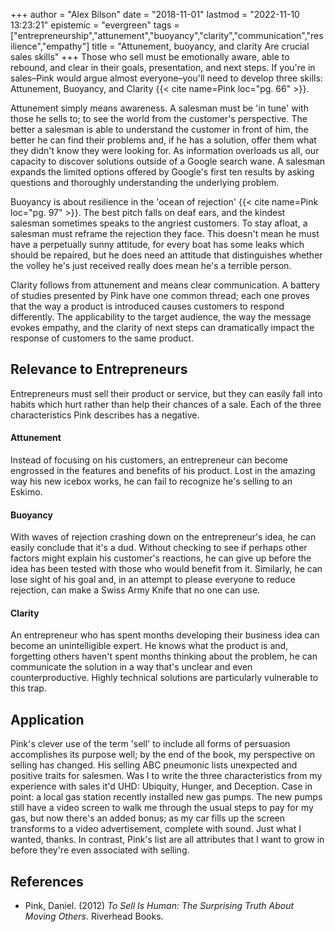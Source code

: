 +++
author = "Alex Bilson"
date = "2018-11-01"
lastmod = "2022-11-10 13:23:21"
epistemic = "evergreen"
tags = ["entrepreneurship","attunement","buoyancy","clarity","communication","resilience","empathy"]
title = "Attunement, buoyancy, and clarity Are crucial sales skills"
+++
Those who sell must be emotionally aware, able to rebound, and clear in their goals, presentation, and next steps. If you're in sales–Pink would argue almost everyone–you'll need to develop three skills: Attunement, Buoyancy, and Clarity {{< cite name=Pink loc="pg. 66" >}}.

Attunement simply means awareness. A salesman must be 'in tune' with those he sells to; to see the world from the customer's perspective. The better a salesman is able to understand the customer in front of him, the better he can find their problems and, if he has a solution, offer them what they didn't know they were looking for. As information overloads us all, our capacity to discover solutions outside of a Google search wane. A salesman expands the limited options offered by Google's first ten results by asking questions and thoroughly understanding the underlying problem.

Buoyancy is about resilience in the 'ocean of rejection' {{< cite name=Pink loc="pg. 97" >}}. The best pitch falls on deaf ears, and the kindest salesman sometimes speaks to the angriest customers. To stay afloat, a salesman must reframe the rejection they face. This doesn't mean he must have a perpetually sunny attitude, for every boat has some leaks which should be repaired, but he does need an attitude that distinguishes whether the volley he's just received really does mean he's a terrible person.

Clarity follows from attunement and means clear communication. A battery of studies presented by Pink have one common thread; each one proves that the way a product is introduced causes customers to respond differently. The applicability to the target audience, the way the message evokes empathy, and the clarity of next steps can dramatically impact the response of customers to the same product.

## Relevance to Entrepreneurs

Entrepreneurs must sell their product or service, but they can easily fall into habits which hurt rather than help their chances of a sale. Each of the three characteristics Pink describes has a negative.

#### Attunement

Instead of focusing on his customers, an entrepreneur can become engrossed in the features and benefits of his product. Lost in the amazing way his new icebox works, he can fail to recognize he's selling to an Eskimo.

#### Buoyancy

With waves of rejection crashing down on the entrepreneur's idea, he can easily conclude that it's a dud. Without checking to see if perhaps other factors might explain his customer's reactions, he can give up before the idea has been tested with those who would benefit from it. Similarly, he can lose sight of his goal and, in an attempt to please everyone to reduce rejection, can make a Swiss Army Knife that no one can use.

#### Clarity

An entrepreneur who has spent months developing their business idea can become an unintelligible expert. He knows what the product is and, forgetting others haven't spent months thinking about the problem, he can communicate the solution in a way that's unclear and even counterproductive. Highly technical solutions are particularly vulnerable to this trap.

## Application

Pink's clever use of the term 'sell' to include all forms of persuasion accomplishes its purpose well; by the end of the book, my perspective on selling has changed. His selling ABC pneumonic lists unexpected and positive traits for salesmen. Was I to write the three characteristics from my experience with sales it'd UHD: Ubiquity, Hunger, and Deception. Case in point: a local gas station recently installed new gas pumps. The new pumps still have a video screen to walk me through the usual steps to pay for my gas, but now there's an added bonus; as my car fills up the screen transforms to a video advertisement, complete with sound. Just what I wanted, thanks. In contrast, Pink's list are all attributes that I want to grow in before they're even associated with selling.

## References

- Pink, Daniel. (2012) _To Sell Is Human: The Surprising Truth About Moving Others_. Riverhead Books.
